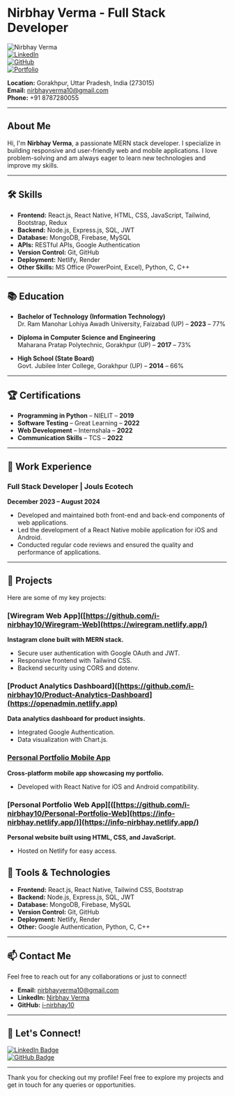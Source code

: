 # Nirbhay Verma - Full Stack Developer

![Nirbhay Verma](https://img.shields.io/badge/Status-Active-brightgreen)  
[![LinkedIn](https://img.shields.io/badge/LinkedIn-Nirbhay%20Verma-blue)](https://www.linkedin.com/in/nirbhay-verma-441695217/)  
[![GitHub](https://img.shields.io/badge/GitHub-i--nirbhay10-black)](https://github.com/i-nirbhay10)  
[![Portfolio](https://img.shields.io/badge/Portfolio-Visit%20My%20Site-blue)](https://info-nirbhay.netlify.app)

**Location:**  Gorakhpur, Uttar Pradesh, India (273015)  
**Email:** nirbhayverma10@gmail.com  
**Phone:** +91 8787280055

---

## About Me

Hi, I'm **Nirbhay Verma**, a passionate MERN stack developer. I specialize in building responsive and user-friendly web and mobile applications. I love problem-solving and am always eager to learn new technologies and improve my skills.

---

## 🛠️ Skills

- **Frontend:** React.js, React Native, HTML, CSS, JavaScript, Tailwind, Bootstrap, Redux
- **Backend:** Node.js, Express.js, SQL, JWT
- **Database:** MongoDB, Firebase, MySQL
- **APIs:** RESTful APIs, Google Authentication
- **Version Control:** Git, GitHub
- **Deployment:** Netlify, Render
- **Other Skills:** MS Office (PowerPoint, Excel), Python, C, C++

---

## 📚 Education

- **Bachelor of Technology (Information Technology)**  
  Dr. Ram Manohar Lohiya Awadh University, Faizabad (UP) – **2023** – 77%

- **Diploma in Computer Science and Engineering**  
  Maharana Pratap Polytechnic, Gorakhpur (UP) – **2017** – 73%

- **High School (State Board)**  
  Govt. Jubilee Inter College, Gorakhpur (UP) – **2014** – 66%

---

## 🏆 Certifications

- **Programming in Python** – NIELIT – **2019**
- **Software Testing** – Great Learning – **2022**
- **Web Development** – Internshala – **2022**
- **Communication Skills** – TCS – **2022**

---

## 💼 Work Experience

### Full Stack Developer | **Jouls Ecotech**  
**December 2023 – August 2024**  
- Developed and maintained both front-end and back-end components of web applications.  
- Led the development of a React Native mobile application for iOS and Android.  
- Conducted regular code reviews and ensured the quality and performance of applications.

---

## 🚀 Projects

Here are some of my key projects:

### [Wiregram Web App]([https://github.com/i-nirbhay10/Wiregram-Web](https://wiregram.netlify.app/)
**Instagram clone built with MERN stack.**  
- Secure user authentication with Google OAuth and JWT.
- Responsive frontend with Tailwind CSS.
- Backend security using CORS and dotenv.

### [Product Analytics Dashboard]([https://github.com/i-nirbhay10/Product-Analytics-Dashboard](https://openadmin.netlify.app)
**Data analytics dashboard for product insights.**  
- Integrated Google Authentication.
- Data visualization with Chart.js.

### [Personal Portfolio Mobile App]([https://github.com/i-nirbhay10/Personal-Portfolio-Mobile](https://drive.google.com/file/d/1-Rx7UpB-UAw3oTL_9YlNYKEkfDIXKL8v/view?pli=1))
**Cross-platform mobile app showcasing my portfolio.**  
- Developed with React Native for iOS and Android compatibility.

### [Personal Portfolio Web App][([https://github.com/i-nirbhay10/Personal-Portfolio-Web](https://info-nirbhay.netlify.app/)](https://info-nirbhay.netlify.app/)
**Personal website built using HTML, CSS, and JavaScript.**  
- Hosted on Netlify for easy access.



## 🔧 Tools & Technologies

- **Frontend:** React.js, React Native, Tailwind CSS, Bootstrap
- **Backend:** Node.js, Express.js, SQL, JWT
- **Database:** MongoDB, Firebase, MySQL
- **Version Control:** Git, GitHub
- **Deployment:** Netlify, Render
- **Other:** Google Authentication, Python, C, C++

---

## 📫 Contact Me

Feel free to reach out for any collaborations or just to connect!

- **Email:** [nirbhayverma10@gmail.com](mailto:nirbhayverma10@gmail.com)
- **LinkedIn:** [Nirbhay Verma](https://www.linkedin.com/in/nirbhay-verma-441695217/)
- **GitHub:** [i-nirbhay10](https://github.com/i-nirbhay10)

---

## 🤝 Let's Connect!

[![LinkedIn Badge](https://img.shields.io/badge/LinkedIn-Connect-blue)](https://www.linkedin.com/in/nirbhay-verma-441695217/)  
[![GitHub Badge](https://img.shields.io/badge/GitHub-Follow-black)](https://github.com/i-nirbhay10)  

---

Thank you for checking out my profile! Feel free to explore my projects and get in touch for any queries or opportunities.
